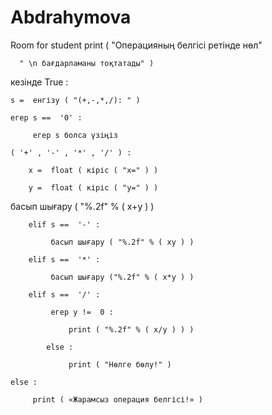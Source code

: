 # Abdrahymova
Room for student
print ( "Операцияның белгісі ретінде нөл" 

      " \n бағдарламаны тоқтатады" ) 

кезінде  True :

    s =  енгізу ( "(+,-,*,/): " ) 

    егер s ==  '0' :

         егер s болса үзіңіз 

    ( '+' , '-' , '*' , '/' ) :    

        x =  float ( кіріс ( "x=" ) ) 

        y =  float ( кіріс ( "y=" ) ) 

    

басып шығару ( "%.2f" % ( x+y ) ) 

        elif s ==  '-' :

             басып шығару ( "%.2f" % ( xy ) ) 

        elif s ==  '*' :

             басып шығару ("%.2f" % ( x*y ) ) 

        elif s ==  '/' :

             егер y !=  0 :

                 print ( "%.2f" % ( x/y ) ) ) 

            else :

                 print ( "Нөлге бөлу!" ) 

    else :

         print ( «Жарамсыз операция белгісі!» )

